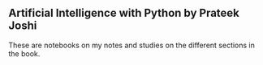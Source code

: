 ## Artificial Intelligence with Python by Prateek Joshi

These are notebooks on my notes and studies on the different sections in the book.
